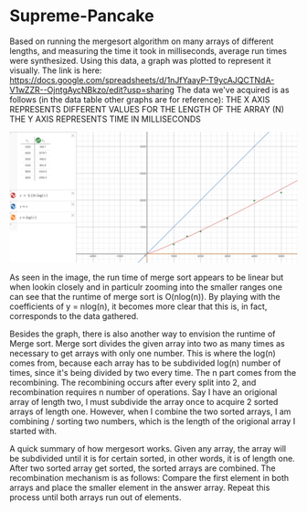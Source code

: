 # Supreme-Pancake
Based on running the mergesort algorithm on many arrays of different lengths, and measuring the time it took in milliseconds, average run times were synthesized. 
Using this data, a graph was plotted to represent it visually. The link is here: https://docs.google.com/spreadsheets/d/1nJfYaayP-T9ycAJQCTNdA-V1wZZR--OjntgAycNBkzo/edit?usp=sharing
The data we've acquired is as follows (in the data table other graphs are for reference):
THE X AXIS REPRESENTS DIFFERENT VALUES FOR THE LENGTH OF THE ARRAY (N) 
THE Y AXIS REPRESENTS TIME IN MILLISECONDS



![Alt text](https://github.com/sfomina/Supreme-Pancake/blob/master/graphs.PNG?raw=true"Graphs")



 As seen in the image, the run time of merge sort appears to be linear but when lookin closely and in particulr zooming into the smaller ranges one can see that the runtime of merge sort is O(nlog(n)). By playing with the coefficients of y = nlog(n), it becomes more clear that this is, in fact, corresponds to the data gathered.
 
 
 
 
 
Besides the graph, there is also another way to envision the runtime of Merge sort. Merge sort divides the given array into two as many times as necessary to get arrays with only one number. This is where the log(n) comes from, because each array has to be subdivided log(n) number of times, since it's being divided by two every time. The n part comes from the recombining. The recombining occurs after every split into 2, and recombination requires n number of operations. Say I have an origional array of length two, I must subdivide the array once to acquire 2 sorted arrays of length one. However, when I combine the two sorted arrays, I am combining / sorting two numbers, which is the length of the origional array I started with. 







A quick summary of how mergesort works. Given any array, the array will be subdivided until it is for certain sorted, in other words, it is of length one. After two sorted array get sorted, the sorted arrays are combined. The recombination mechanism is as follows: Compare the first element in both arrays and place the smaller element in the answer array. Repeat this process until both arrays run out of elements. 

